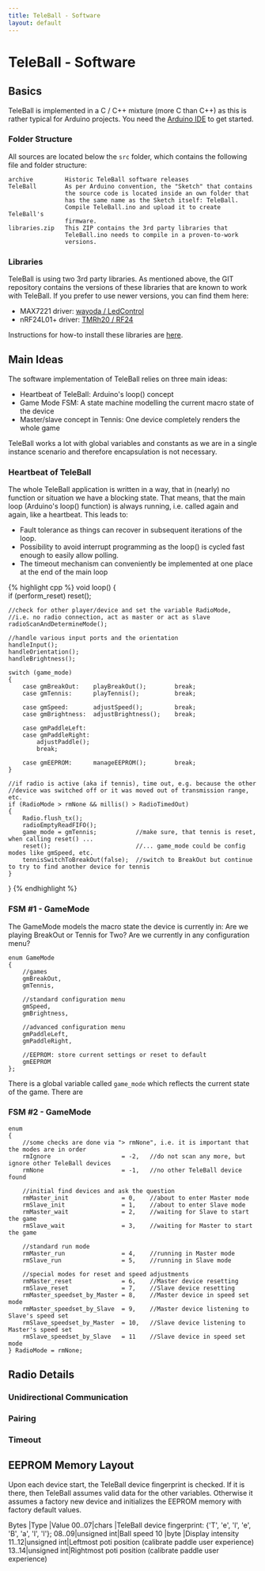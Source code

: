 ```yaml
---
title: TeleBall - Software
layout: default
---
```


TeleBall - Software
===================

Basics
------

TeleBall is implemented in a C / C++ mixture (more C than C++) as this is
rather typical for Arduino projects. You need the
[Arduino IDE](http://arduino.cc/de/Main/Software) to get started.

### Folder Structure

All sources are located below the `src` folder, which contains the following
file and folder structure:

    archive         Historic TeleBall software releases
    TeleBall        As per Arduino convention, the "Sketch" that contains
                    the source code is located inside an own folder that
                    has the same name as the Sketch itself: TeleBall.
                    Compile TeleBall.ino and upload it to create TeleBall's
                    firmware.
    libraries.zip   This ZIP contains the 3rd party libraries that
                    TeleBall.ino needs to compile in a proven-to-work
                    versions.

### Libraries

TeleBall is using two 3rd party libraries. As mentioned above, the GIT repository
contains the versions of these libraries that are known to work with TeleBall. If
you prefer to use newer versions, you can find them here:

* MAX7221 driver: [wayoda / LedControl](https://github.com/wayoda/LedControl)
* nRF24L01+ driver: [TMRh20 / RF24](http://tmrh20.github.io/RF24/)

Instructions for how-to install these libraries are [here](http://arduino.cc/en/Guide/Libraries).

Main Ideas
----------

The software implementation of TeleBall relies on three main ideas:

* Heartbeat of TeleBall: Arduino's loop() concept
* Game Mode FSM: A state machine modelling the current macro state of the device
* Master/slave concept in Tennis: One device completely renders the whole game

TeleBall works a lot with global variables and constants as we are in a single instance
scenario and therefore encapsulation is not necessary.

### Heartbeat of TeleBall

The whole TeleBall application is written in a way, that in (nearly) no function or situation
we have a blocking state. That means, that the main loop (Arduino's loop() function) is
always running, i.e. called again and again, like a heartbeat. This leads to:

* Fault tolerance as things can recover in subsequent iterations of the loop.
* Possibility to avoid interrupt programming as the loop() is cycled fast enough
  to easily allow polling.
* The timeout mechanism can conveniently be implemented at one place at the end of the main loop

{% highlight cpp %}
void loop()
{   
    if (perform_reset)
        reset();
        
    //check for other player/device and set the variable RadioMode,
    //i.e. no radio connection, act as master or act as slave
    radioScanAndDetermineMode();
    
    //handle various input ports and the orientation
    handleInput();
    handleOrientation();
    handleBrightness();
    
    switch (game_mode)
    {
        case gmBreakOut:    playBreakOut();        break;
        case gmTennis:      playTennis();          break;
        
        case gmSpeed:       adjustSpeed();         break;
        case gmBrightness:  adjustBrightness();    break;   
        
        case gmPaddleLeft:     
        case gmPaddleRight:
            adjustPaddle();
            break;

        case gmEEPROM:      manageEEPROM();        break;            
    }
    
    //if radio is active (aka if tennis), time out, e.g. because the other
    //device was switched off or it was moved out of transmission range, etc.
    if (RadioMode > rmNone && millis() > RadioTimedOut)
    {
        Radio.flush_tx();
        radioEmptyReadFIFO();
        game_mode = gmTennis;           //make sure, that tennis is reset, when calling reset() ...
        reset();                        //... game_mode could be config modes like gmSpeed, etc.
        tennisSwitchToBreakOut(false);  //switch to BreakOut but continue to try to find another device for tennis
    }    
}
{% endhighlight %}

### FSM #1 - GameMode

The GameMode models the macro state the device is currently in: Are we playing BreakOut
or Tennis for Two? Are we currently in any configuration menu?

    enum GameMode
    {
        //games
        gmBreakOut,
        gmTennis,
        
        //standard configuration menu
        gmSpeed,
        gmBrightness,
        
        //advanced configuration menu
        gmPaddleLeft,
        gmPaddleRight,
        
        //EEPROM: store current settings or reset to default
        gmEEPROM
    };

There is a global variable called `game_mode` which reflects the current state of
the game. There are 

### FSM #2 - GameMode

    enum
    {
        //some checks are done via "> rmNone", i.e. it is important that the modes are in order
        rmIgnore                    = -2,   //do not scan any more, but ignore other TeleBall devices
        rmNone                      = -1,   //no other TeleBall device found
        
        //initial find devices and ask the question
        rmMaster_init               = 0,    //about to enter Master mode
        rmSlave_init                = 1,    //about to enter Slave mode
        rmMaster_wait               = 2,    //waiting for Slave to start the game
        rmSlave_wait                = 3,    //waiting for Master to start the game
        
        //standard run mode
        rmMaster_run                = 4,    //running in Master mode    
        rmSlave_run                 = 5,    //running in Slave mode
        
        //special modes for reset and speed adjustments
        rmMaster_reset              = 6,    //Master device resetting
        rmSlave_reset               = 7,    //Slave device resetting
        rmMaster_speedset_by_Master = 8,    //Master device in speed set mode
        rmMaster_speedset_by_Slave  = 9,    //Master device listening to Slave's speed set
        rmSlave_speedset_by_Master  = 10,   //Slave device listening to Master's speed set
        rmSlave_speedset_by_Slave   = 11    //Slave device in speed set mode
    } RadioMode = rmNone;

Radio Details
-------------

### Unidirectional Communication

### Pairing

### Timeout

EEPROM Memory Layout
--------------------

Upon each device start, the TeleBall device fingerprint is checked. If it is there,
then TeleBall assumes valid data for the other variables. Otherwise it assumes a
factory new device and initializes the EEPROM memory with factory default values.

Bytes |Type        |Value
00..07|chars       |TeleBall device fingerprint: {'T', 'e', 'l', 'e', 'B', 'a', 'l', 'l'};
08..09|unsigned int|Ball speed
10    |byte        |Display intensity
11..12|unsigned int|Leftmost poti position (calibrate paddle user experience)
13..14|unsigned int|Rightmost poti position (calibrate paddle user experience)
